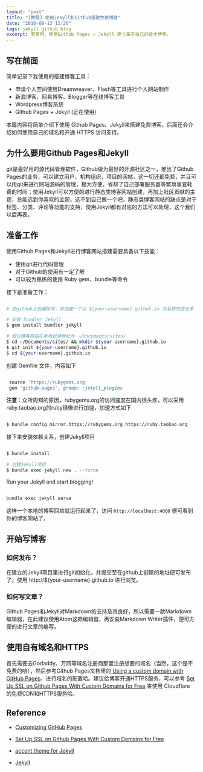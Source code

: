 ```yaml
---
layout: "post"
title: "[教程] 使用Jekyll和Github搭建免费博客"
date: "2016-08-13 11:26"
tags: jekyll github blog
excerpt: 零费用，使用Github Pages + Jekyll 建立属于自己的技术博客。
---
```


## 写在前面

简单记录下我使用的搭建博客工具：

* 申请个人空间使用Dreamweaver、Flash等工具进行个人网站制作
* 新浪博客、网易博客、Blogger等在线博客工具
* Wordpress博客系统
* Github Pages + Jekyll (正在使用)

本篇内容将简单介绍下使用 Github Pages、Jekyll来搭建免费博客，后面还会介绍如何使用自己的域名和开通 HTTPS 访问支持。

## 为什么要用Github Pages和Jekyll

git是最好用的源代码管理软件，Github做为最好的开源社区之一，推出了Github Pages的业务，可以建立用户、机构组织、项目的网站，这一切还都免费，并且可以用git来进行网站源码的管理，极为方便，省却了自己部署服务器等繁琐事宜耗费的时间；使用Jekyll可以方便的进行静态类博客网站创建，再加上社区贡献的主题，总能选到你喜欢的主题，选不到自己做一个吧，静态类博客网站的缺点是对于标签、分类、评论等功能的支持，使用Jekyll都有对应的方法可以处理，这个我们以后再表。

## 准备工作

使用Github Pages和Jekyll进行博客网站搭建需要具备以下技能：

* 使用git进行代码管理
* 对于Github的使用有一定了解
* 可以较为熟练的使用 Ruby gem、bundle等命令

接下是准备工作：

```bash

# 去github上创建账号，并创建一个以 ${your-username}.github.io 为名称的空仓库

# 安装 bundler Jekyll
$ gem install bundler jekyll

# 假设博客网站在本地目录地址为 ~/Documents/sites/
$ cd ~/Documents/sites/ && mkdir ${your-username}.github.io
$ git init ${your-username}.github.io
$ cd ${your-username}.github.io

```

创建 Gemfile 文件，内容如下

```ruby

 source 'https://rubygems.org'
 gem 'github-pages', group: :jekyll_plugins

```

**注意**：众所周知的原因，rubygems.org的访问速度在国内很头疼，可以采用ruby.taobao.org的ruby镜像进行加速，加速方式如下

```bash

$ bundle config mirror.https://rubygems.org https://ruby.taobao.org

```

接下来安装依赖关系，创建Jekyll项目

```bash

$ bundle install

# 创建Jekyll项目
$ bundle exec jekyll new . --force

```

Run your Jekyll and start blogging!

```bash

bundle exec jekyll serve

```

这样一个本地的博客网站就运行起来了，访问 `http://localhost:4000` 便可看到你的博客网站了。

## 开始写博客

### 如何发布？

在建立的Jekyll项目里进行git初始化，并提交至在github上创建的地址便可发布了，使用 http://${your-username}.github.io 进行浏览。

### 如何写文章？

Github Pages和Jekyll对Markdown的支持及其良好，所以需要一款Markdown编辑器，在此建议使用Atom这款编辑器，再安装Markdown Writer插件，便可方便的进行文章的编写。

## 使用自有域名和HTTPS

首先需要去Godaddy、万网等域名注册商那里注册想要的域名（当然，这个是不免费的哈），然后参考Github Pages文档里的 [Using a custom domain with GitHub Pages][f7de4b2b]，进行域名的配置哈。建议给博客开通HTTPS服务，可以参考 [Set Up SSL on Github Pages With Custom Domains for Free][5a010e95] 来使用 Cloudflare 的免费CDN和HTTPS服务哈。


## Reference

* [Customizing GitHub Pages][9c1213d9]
* [Set Up SSL on Github Pages With Custom Domains for Free][5a010e95]
* [accent theme for Jekyll][96aa526e]
* [Jekyll][39261f22]

  [f7de4b2b]: https://help.github.com/articles/using-a-custom-domain-with-github-pages/ "Using a custom domain with GitHub Pages"
  [9c1213d9]: https://help.github.com/categories/customizing-github-pages/ "Customizing GitHub Pages"
  [5a010e95]: https://sheharyar.me/blog/free-ssl-for-github-pages-with-custom-domains/ "Set Up SSL on Github Pages With Custom Domains for Free"
  [96aa526e]: https://ankitsultana.me/accent/ "accent theme for Jekyll"
  [39261f22]: http://jekyllrb.com/ "Jekyll"
